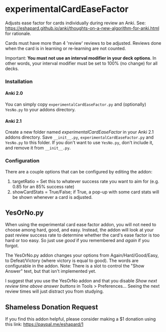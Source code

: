 # experimentalCardEaseFactor
Adjusts ease factor for cards individually during review an Anki. See: https://eshapard.github.io/anki/thoughts-on-a-new-algorithm-for-anki.html for rationale.

Cards must have more than 4 'review' reviews to be adjusted. Reviews done when the card is in learning or re-learning are not counted.

Important: **You must not use an interval modifier in your deck options**. In other words, your interval modifier must be set to 100% (no change) for all decks.

### Installation
#### Anki 2.0
You can simply copy `experimentalCardEaseFactor.py` and (optionally) `YesNo.py` to your addons directory.

#### Anki 2.1 
Create a new folder named *experimentalCardEaseFactor* in your Anki 2.1 addons directory. Save `__init__.py`, `experimentalCardEaseFactor.py` and `YesNo.py` to this folder. If you don't want to use `YesNo.py`, don't include it, and remove it from `__init__.py`.

### Configuration
There are a couple options that can be configured by editing the addon:

1. targetRatio = Set this to whatever success rate you want to aim for (e.g. 0.85 for an 85% success rate)
2. showCardStats = True/False; if True, a pop-up with some card stats will be shown whenever a card is adjusted.

## YesOrNo.py
When using the experimental card ease factor addon, you will not need to choose among hard, good, and easy. Instead, the addon will look at your past review success rate to determine whether the card's ease factor is too hard or too easy. So just use *good* if you remembered and *again* if you forgot.

The YesOrNo.py addon changes your options from Again/Hard/Good/Easy, to Defeat/Victory (where victory is equal to good). The words are configurable in the addon. Note: There is a slot to control the "Show Answer" text, but that isn't implemented yet.

I suggest that you use the YesOrNo addon and that you disable *Show next review time above answer buttons* in Tools > Preferences... Seeing the next review times will just distract you from studying.

## Shameless Donation Request
If you find this addon helpful, please consider making a $1 donation using this link: https://paypal.me/eshapard/1

